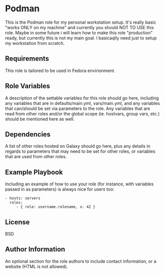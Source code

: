 Podman
=========

This is the Podman role for my personal workstation setup. It's really basic "works ONLY on my machine" and currently you should NOT TO USE this role. Maybe in some future i will learn how to make this role "production" ready, but currently this is not my main goal. I basicaqlly need just to setup my workstation from scratch.

Requirements
------------

This role is tailored to be used in Fedora envirionment.

Role Variables
--------------

A description of the settable variables for this role should go here, including any variables that are in defaults/main.yml, vars/main.yml, and any variables that can/should be set via parameters to the role. Any variables that are read from other roles and/or the global scope (ie. hostvars, group vars, etc.) should be mentioned here as well.

Dependencies
------------

A list of other roles hosted on Galaxy should go here, plus any details in regards to parameters that may need to be set for other roles, or variables that are used from other roles.

Example Playbook
----------------

Including an example of how to use your role (for instance, with variables passed in as parameters) is always nice for users too:

    - hosts: servers
      roles:
         - { role: username.rolename, x: 42 }

License
-------

BSD

Author Information
------------------

An optional section for the role authors to include contact information, or a website (HTML is not allowed).
